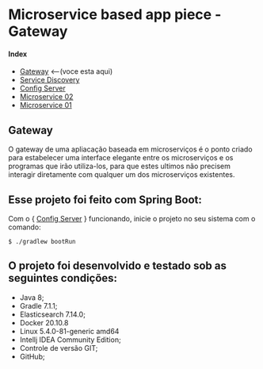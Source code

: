 # Microservice based app piece - Gateway

#### Index

* [Gateway](https://github.com/PedrosUsername/gateway) <--(voce esta aqui)
* [Service Discovery](https://github.com/PedrosUsername/service_discovery)
* [Config Server](https://github.com/PedrosUsername/config_server)
* [Microservice 02](https://github.com/PedrosUsername/microservice_02)
* [Microservice 01](https://github.com/PedrosUsername/microservice_01)

## Gateway

O gateway de uma apliacação baseada em microserviços é o ponto criado para estabelecer uma interface
elegante entre os microserviços e os programas que irão utiliza-los, para que estes ultimos não precisem
interagir diretamente com qualquer um dos microserviços existentes.

## Esse projeto foi feito com Spring Boot:

Com o { [Config Server](https://github.com/PedrosUsername/config_server) } funcionando, inicie o projeto no seu sistema com o comando:
```shell script
$ ./gradlew bootRun
```

## O projeto foi desenvolvido e testado sob as seguintes condições:

* Java 8;
* Gradle 7.1.1;
* Elasticsearch 7.14.0;
* Docker 20.10.8
* Linux 5.4.0-81-generic amd64
* Intellj IDEA Community Edition;
* Controle de versão GIT;
* GitHub;
